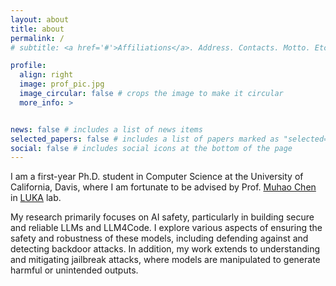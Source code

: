 ```yaml
---
layout: about
title: about
permalink: /
# subtitle: <a href='#'>Affiliations</a>. Address. Contacts. Motto. Etc.

profile:
  align: right
  image: prof_pic.jpg
  image_circular: false # crops the image to make it circular
  more_info: >


news: false # includes a list of news items
selected_papers: false # includes a list of papers marked as "selected={true}"
social: false # includes social icons at the bottom of the page
---
```


<!-- I am a first-year Ph.D. student in Computer Science at UC Davis. I love [LUKA](https://luka-group.github.io/). And I love my advisor [Muhao Chen](https://muhaochen.github.io/)

My research focus is NLP. more specifically, AI safety. Build robust safe LLM or LLM4Code. Backdoor attack, defense, detection, jailbreak attack and defense.  -->

I am a first-year Ph.D. student in Computer Science at the University of California, Davis, where I am fortunate to be advised by Prof. [Muhao Chen](https://muhaochen.github.io/) in [LUKA](https://luka-group.github.io/) lab.

My research primarily focuses on AI safety, particularly in building secure and reliable LLMs and LLM4Code. I explore various aspects of ensuring the safety and robustness of these models, including defending against and detecting backdoor attacks. In addition, my work extends to understanding and mitigating jailbreak attacks, where models are manipulated to generate harmful or unintended outputs.

<!-- Write your biography here. Tell the world about yourself. Link to your favorite [subreddit](http://reddit.com). You can put a picture in, too. The code is already in, just name your picture `prof_pic.jpg` and put it in the `img/` folder.

Put your address / P.O. box / other info right below your picture. You can also disable any of these elements by editing `profile` property of the YAML header of your `_pages/about.md`. Edit `_bibliography/papers.bib` and Jekyll will render your [publications page](/al-folio/publications/) automatically.

Link to your social media connections, too. This theme is set up to use [Font Awesome icons](https://fontawesome.com/) and [Academicons](https://jpswalsh.github.io/academicons/), like the ones below. Add your Facebook, Twitter, LinkedIn, Google Scholar, or just disable all of them. -->
